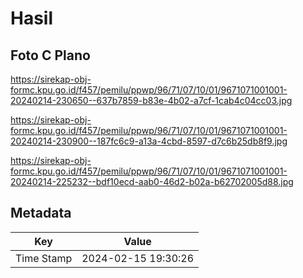 # Hasil

## Foto C Plano

https://sirekap-obj-formc.kpu.go.id/f457/pemilu/ppwp/96/71/07/10/01/9671071001001-20240214-230650--637b7859-b83e-4b02-a7cf-1cab4c04cc03.jpg

https://sirekap-obj-formc.kpu.go.id/f457/pemilu/ppwp/96/71/07/10/01/9671071001001-20240214-230900--187fc6c9-a13a-4cbd-8597-d7c6b25db8f9.jpg

https://sirekap-obj-formc.kpu.go.id/f457/pemilu/ppwp/96/71/07/10/01/9671071001001-20240214-225232--bdf10ecd-aab0-46d2-b02a-b62702005d88.jpg


## Metadata

| Key        | Value               |
| ---------- | ------------------- |
| Time Stamp | 2024-02-15 19:30:26 |



